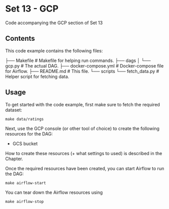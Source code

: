 # Set 13 - GCP

Code accompanying the GCP section of Set 13

## Contents

This code example contains the following files:

├── Makefile            # Makefile for helping run commands.
├── dags
│   └── gcp.py          # The actual DAG.
├── docker-compose.yml  # Docker-compose file for Airflow.
├── README.md           # This file.
└── scripts
    └── fetch_data.py   # Helper script for fetching data.

## Usage

To get started with the code example, first make sure to fetch the required dataset:

    make data/ratings

Next, use the GCP console (or other tool of choice) to create the following resources for the DAG:

* GCS bucket

How to create these resources (+ what settings to used) is described in the Chapter.

Once the required resources have been created, you can start Airflow to run the DAG:

    make airflow-start

You can tear down the Airflow resources using

    make airflow-stop
